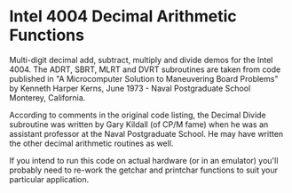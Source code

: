 # Intel 4004 Decimal Arithmetic Functions
Multi-digit decimal add, subtract, multiply and divide demos for the Intel 4004. The ADRT, SBRT, MLRT and DVRT subroutines are taken from code published in "A Microcomputer Solution to Maneuvering Board Problems" by Kenneth Harper Kerns, June 1973 - Naval Postgraduate School Monterey, California.

According to comments in the original code listing, the Decimal Divide subroutine was written by Gary Kildall (of CP/M fame) when he was an assistant professor at the Naval Postgraduate School. He may have written the other decimal arithmetic routines as well.

If you intend to run this code on actual hardware (or in an emulator) you'll probably need to re-work the getchar and printchar functions to suit your particular application.
